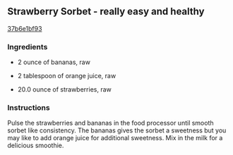 ## Strawberry Sorbet - really easy and healthy

[37b6e1bf93](https://cookpad.com/us/recipes/341830-strawberry-sorbet-really-easy-and-healthy)

### Ingredients

 - 2 ounce of bananas, raw

 - 2 tablespoon of orange juice, raw

 - 20.0 ounce of strawberries, raw

### Instructions

Pulse the strawberries and bananas in the food processor until smooth sorbet like consistency. The bananas gives the sorbet a sweetness but you may like to add orange juice for additional sweetness. Mix in the milk for a delicious smoothie.
